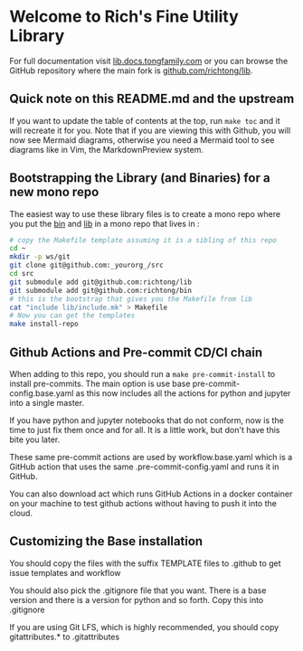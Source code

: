 # Welcome to Rich's Fine Utility Library

For full documentation visit
[lib.docs.tongfamily.com](https://lib.docs.tongfamily.com) or you can browse
the GitHub repository where the main fork is
[github.com/richtong/lib](https://github.com/richtong/lib).

## Quick note on this README.md and the upstream

If you want to update the table of contents at the top, run `make toc` and it
will recreate it for you. Note that if you are viewing this with Github, you
will now see Mermaid diagrams, otherwise you need a Mermaid tool to see
diagrams like in Vim, the MarkdownPreview system.

## Bootstrapping the Library (and Binaries) for a new mono repo

The easiest way to use these library files is to create a mono repo where you
put the [bin](https://github.com/richtong/bin) and
[lib](https://github.com/richtong/lib) in a mono repo that lives in :

```sh
# copy the Makefile template assuming it is a sibling of this repo
cd ~
mkdir -p ws/git
git clone git@github.com:_yourorg_/src
cd src
git submodule add git@github.com:richtong/lib
git submodule add git@github.com:richtong/bin
# this is the bootstrap that gives you the Makefile from lib
cat "include lib/include.mk" > Makefile
# Now you can get the templates
make install-repo
```

## Github Actions and Pre-commit CD/CI chain

When adding to this repo, you should run a `make pre-commit-install` to install
pre-commits. The main option is use base pre-commit-config.base.yaml as this
now includes all the actions for python and jupyter into a single master.

If you have python and jupyter notebooks that do not conform, now is the time
to just fix them once and for all. It is a little work, but don't have this
bite you later.

These same pre-commit actions are used by workflow.base.yaml which is a GitHub
action that uses the same .pre-commit-config.yaml and runs it in GitHub.

You can also download act which runs GitHub Actions in a docker container on
your machine to test github actions without having to push it into the cloud.

## Customizing the Base installation

You should copy the files with the suffix TEMPLATE files to .github to get
issue templates and workflow

You should also pick the .gitignore file that you want. There is a base version
and there is a version for python and so forth. Copy this into .gitignore

If you are using Git LFS, which is highly recommended, you should copy
gitattributes.* to .gitattributes
